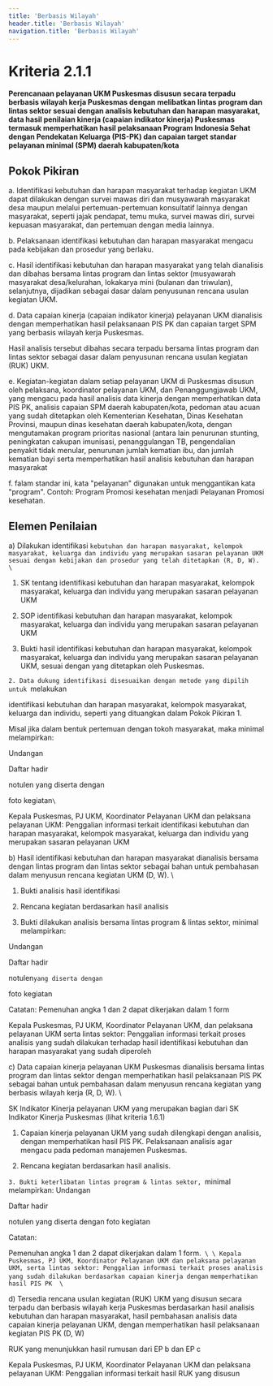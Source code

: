 ```yaml
---
title: 'Berbasis Wilayah'
header.title: 'Berbasis Wilayah'
navigation.title: 'Berbasis Wilayah'
---
```


# Kriteria 2.1.1 
**Perencanaan pelayanan UKM Puskesmas disusun secara terpadu berbasis wilayah kerja Puskesmas dengan melibatkan lintas program dan lintas sektor sesuai dengan analisis kebutuhan dan harapan masyarakat, data hasil penilaian kinerja (capaian indikator kinerja) Puskesmas termasuk memperhatikan hasil pelaksanaan Program Indonesia Sehat dengan Pendekatan Keluarga (PIS-PK) dan capaian target standar pelayanan minimal (SPM) daerah kabupaten/kota** 



## Pokok Pikiran 

a. Identifikasi kebutuhan dan harapan masyarakat terhadap kegiatan UKM dapat dilakukan dengan survei mawas diri dan musyawarah masyarakat  desa  maupun melalui pertemuan-pertemuan konsultatif lainnya dengan masyarakat, seperti jajak pendapat, temu muka, survei mawas diri, survei kepuasan masyarakat, dan pertemuan dengan media lainnya. 

b. Pelaksanaan identifikasi kebutuhan dan harapan masyarakat mengacu pada kebijakan dan prosedur yang berlaku. 

c. Hasil identifikasi kebutuhan dan harapan masyarakat yang telah dianalisis dan dibahas bersama lintas program dan lintas sektor (musyawarah masyarakat desa/kelurahan, lokakarya mini (bulanan dan triwulan), selanjutnya, dijadikan sebagai dasar dalam penyusunan rencana usulan kegiatan UKM. 

d. Data capaian kinerja (capaian indikator kinerja) pelayanan UKM dianalisis dengan memperhatikan hasil pelaksanaan PIS PK dan capaian target SPM yang berbasis wilayah kerja Puskesmas. 

Hasil analisis tersebut dibahas secara terpadu bersama lintas program dan lintas sektor sebagai dasar dalam penyusunan rencana usulan kegiatan (RUK) UKM. 

e. Kegiatan-kegiatan dalam setiap pelayanan UKM di Puskesmas disusun oleh pelaksana, koordinator pelayanan UKM, dan Penanggungjawab UKM, yang mengacu pada hasil analisis data kinerja dengan memperhatikan data PIS PK, analisis capaian SPM daerah kabupaten/kota, pedoman atau acuan yang sudah ditetapkan oleh Kementerian Kesehatan, Dinas Kesehatan Provinsi, maupun dinas kesehatan daerah kabupaten/kota, dengan mengutamakan program prioritas nasional (antara lain penurunan stunting, peningkatan cakupan imunisasi, penanggulangan TB, pengendalian penyakit tidak menular, penurunan jumlah kematian ibu, dan jumlah kematian bayi serta memperhatikan hasil analisis kebutuhan dan harapan masyarakat 

f. falam standar ini, kata "pelayanan" digunakan untuk menggantikan kata "program". Contoh: Program Promosi kesehatan menjadi Pelayanan Promosi kesehatan. 

## Elemen Penilaian 




 a) Dilakukan identifikasi `kebutuhan dan harapan masyarakat, kelompok masyarakat, keluarga dan individu yang merupakan sasaran pelayanan UKM sesuai dengan kebijakan dan prosedur yang telah ditetapkan (R, D, W).  \
`



1. SK tentang identifikasi 
kebutuhan dan harapan masyarakat, kelompok masyarakat, keluarga dan individu yang merupakan sasaran pelayanan UKM 

2. SOP identifikasi kebutuhan dan harapan masyarakat, kelompok masyarakat, keluarga dan individu yang merupakan sasaran pelayanan UKM 
1. Bukti hasil identifikasi 
kebutuhan dan harapan masyarakat, kelompok masyarakat, keluarga dan individu yang merupakan sasaran pelayanan UKM, sesuai dengan yang ditetapkan oleh Puskesmas. 





`2. Data dukung identifikasi disesuaikan dengan metode yang dipilih untuk `melakukan 

identifikasi kebutuhan dan harapan masyarakat, kelompok masyarakat, keluarga dan individu, seperti yang dituangkan dalam Pokok Pikiran 1. 

Misal jika dalam bentuk pertemuan dengan tokoh masyarakat, maka minimal melampirkan: 

 

Undangan 

 

Daftar hadir 

 

notulen yang diserta dengan 

foto kegiatan` \
`



Kepala Puskesmas, PJ UKM, Koordinator Pelayanan UKM dan pelaksana pelayanan UKM: Penggalian informasi terkait identifikasi kebutuhan dan harapan masyarakat, kelompok masyarakat, keluarga dan individu yang merupakan sasaran pelayanan UKM 




 b) Hasil identifikasi kebutuhan dan harapan masyarakat dianalisis bersama dengan lintas program dan lintas sektor sebagai bahan untuk pembahasan dalam menyusun rencana kegiatan UKM (D, W).  \




1. Bukti analisis hasil identifikasi 

2. Rencana kegiatan berdasarkan hasil analisis 

3. Bukti dilakukan analisis bersama lintas program & lintas sektor, minimal melampirkan: 

Undangan 

Daftar hadir 



notulen` yang diserta dengan `



foto kegiatan 

Catatan: Pemenuhan angka 1 dan 2 dapat dikerjakan dalam 1 form 
 
Kepala Puskesmas, PJ UKM, Koordinator Pelayanan UKM, dan pelaksana pelayanan UKM 
serta lintas sektor: Penggalian informasi terkait proses analisis yang sudah dilakukan terhadap hasil identifikasi kebutuhan dan harapan masyarakat yang sudah diperoleh




 c) Data capaian kinerja pelayanan UKM Puskesmas dianalisis bersama lintas program dan lintas sektor dengan memperhatikan hasil pelaksanaan PIS PK sebagai bahan untuk pembahasan dalam menyusun rencana kegiatan yang berbasis wilayah kerja (R, D, W).  \




SK Indikator Kinerja pelayanan UKM yang merupakan bagian dari SK Indikator Kinerja Puskesmas (lihat kriteria 1.6.1) 

1. Capaian kinerja pelayanan UKM yang sudah dilengkapi dengan analisis, dengan memperhatikan hasil PIS PK. Pelaksanaan analisis agar mengacu pada pedoman manajemen Puskesmas. 

2. Rencana kegiatan berdasarkan hasil analisis. 



`3. Bukti keterlibatan lintas program & lintas sektor, `minimal melampirkan:  Undangan 

 Daftar hadir 

 notulen yang diserta dengan foto kegiatan 

 

Catatan: 

Pemenuhan angka 1 dan 2 dapat dikerjakan dalam 1 form.` \
  \
Kepala` `Puskesmas, PJ UKM, Koordinator Pelayanan UKM dan pelaksana pelayanan UKM, serta lintas sektor: Penggalian informasi terkait proses analisis yang sudah dilakukan berdasarkan capaian kinerja dengan` `memperhatikan hasil PIS PK  \
`


 d) Tersedia rencana usulan kegiatan (RUK) UKM yang disusun secara terpadu dan berbasis wilayah kerja Puskesmas berdasarkan hasil analisis kebutuhan dan harapan masyarakat, hasil pembahasan analisis data capaian kinerja pelayanan UKM, dengan memperhatikan hasil pelaksanaan kegiatan PIS PK (D, W)



RUK yang menunjukkan hasil rumusan dari EP b dan EP c 

Kepala Puskesmas, PJ UKM, Koordinator Pelayanan UKM dan pelaksana pelayanan UKM: Penggalian informasi terkait hasil RUK yang disusun 
 
 
 	 





